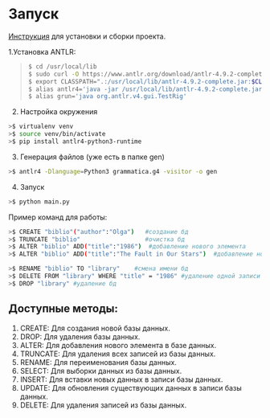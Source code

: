 # Запуск

[Инструкция](https://evogeek.ru/articles/27474/) для установки и сборки проекта. 

1.Установка ANTLR:
> ```bash
>$ cd /usr/local/lib
>$ sudo curl -O https://www.antlr.org/download/antlr-4.9.2-complete.jar
>$ export CLASSPATH=".:/usr/local/lib/antlr-4.9.2-complete.jar:$CLASSPATH"
>$ alias antlr4='java -jar /usr/local/lib/antlr-4.9.2-complete.jar'
>$ alias grun='java org.antlr.v4.gui.TestRig'
> ```


2. Настройка окружения
```bash
>$ virtualenv venv
>$ source venv/bin/activate
>$ pip install antlr4-python3-runtime
```

3. Генерация файлов (уже есть в папке gen)
```bash
>$ antlr4 -Dlanguage=Python3 grammatica.g4 -visitor -o gen
```

4. Запуск
```bash
>$ python main.py 
```

Пример команд для работы:
```bash
>$ CREATE "biblio"("author":"Olga")   #создание бд
>$ TRUNCATE "biblio"                  #очистка бд
>$ ALTER "biblio" ADD("title":"1986")  #добавление нового элемента
>$ ALTER "biblio" ADD("title":"The Fault in Our Stars")  #добавление нового элемента

>$ RENAME "biblio" TO "library"    #смена имени бд
>$ DELETE FROM "library" WHERE "title" = "1986" #удаление одной записи из бд
>$ DROP "library" #удаление бд
```

## Доступные методы:
1.	CREATE:
   Для создания новой базы данных.
2.	DROP:
   Для удаления базы данных.
3.	ALTER:
   Для добавления нового элемента в базе данных.
4.	TRUNCATE:
   Для удаления всех записей из базы данных.
5.	RENAME:
   Для переименования базы данных.
6.	SELECT:
   Для выборки данных из базы данных.
7.	INSERT:
   Для вставки новых данных в записи базы данных.
8.	UPDATE:
   Для обновления существующих данных в записи базы данных.
9.	DELETE:
   Для удаления записей из базы данных.


